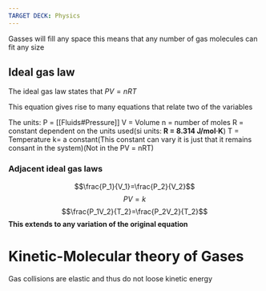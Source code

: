 ```yaml
---
TARGET DECK: Physics
---
```

Gasses will fill any space
this means that any number of gas molecules can fit any size

## Ideal gas law

The ideal gas law states that $PV = nRT$

This equation gives rise to many equations that relate two of the variables

The units:
P = [[Fluids#Pressure]]
V = Volume
n = number of moles
R = constant dependent on the units used(si units: **R = 8.314 J/mol·K**)
T = Temperature
k= a constant(This constant can vary it is just that it remains consant in the system)(Not in the PV = nRT)

### Adjacent ideal gas laws
$$\frac{P_1}{V_1}=\frac{P_2}{V_2}$$
$$PV=k$$
$$\frac{P_1V_2}{T_2}=\frac{P_2V_2}{T_2}$$
**This extends to any variation of the original equation**


# Kinetic-Molecular theory of Gases
Gas collisions are elastic and thus do not loose kinetic energy